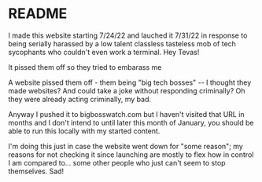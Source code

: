 # README

I made this website starting 7/24/22 and lauched it 7/31/22 in response to being serially harassed by a low talent classless tasteless mob of tech sycophants who couldn't even work a terminal. Hey Tevas!

It pissed them off so they tried to embarass me

A website pissed them off - them being "big tech bosses" -- I thought they made websites? And could take a joke without responding criminally? Oh they were already acting criminally, my bad.

Anyway I pushed it to bigbosswatch.com but I haven't visited that URL in months and I don't intend to until later this month of January, you should be able to run this locally with my started content.

I'm doing this just in case the website went down for "some reason"; my reasons for not checking it since launching are mostly to flex how in control I am compared to... some other people who just can't seem to stop themselves. Sad!

